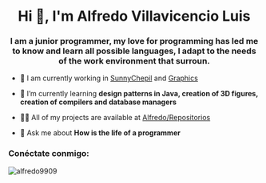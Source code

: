 <h1 align="center">Hi 👋, I'm Alfredo Villavicencio Luis</h1>
<h3 align="center">I am a junior programmer, my love for programming has led me to know and learn all possible languages, I adapt to the needs of the work environment that surroun.</h3>



- 🔭 I am currently working in [SunnyChepil](https://github.com/kevdany17/DataBaseMigrationSunnyChepil.git) and [Graphics](https://github.com/jorrgeCruz/graphics.git)

- 🌱 I’m currently learning **design patterns in Java, creation of 3D figures, creation of compilers and database managers**



- 👨‍💻 All of my projects are available at [Alfredo/Repositorios](https://github.com/Alfredo9909?tab=repositories)

- 💬  Ask me about **How is the life of a programmer**

<h3 align="left">Conéctate conmigo:</h3>


<p><img align="left" src="https://github-readme-stats.vercel.app/api/top-langs?username=alfredo9909&show_icons=true&locale=en&layout=compact" alt="alfredo9909" /></p>

>


